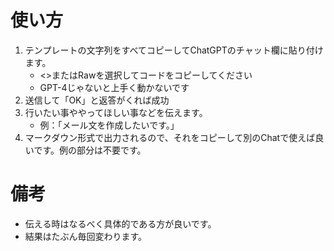 # 使い方
1. テンプレートの文字列をすべてコピーしてChatGPTのチャット欄に貼り付けます。
    - <>またはRawを選択してコードをコピーしてください
    - GPT-4じゃないと上手く動かないです
2. 送信して「OK」と返答がくれば成功
3. 行いたい事ややってほしい事などを伝えます。
    - 例：「メール文を作成したいです。」
4. マークダウン形式で出力されるので、それをコピーして別のChatで使えば良いです。例の部分は不要です。

# 備考
- 伝える時はなるべく具体的である方が良いです。
- 結果はたぶん毎回変わります。
